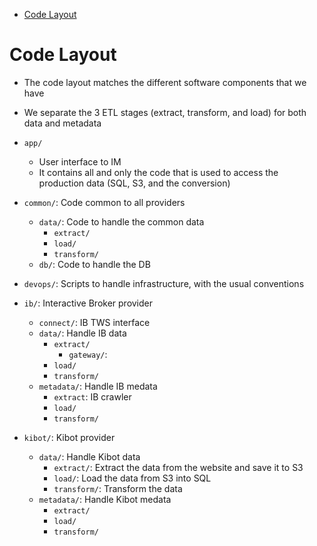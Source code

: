 <!--ts-->
   * [Code Layout](#code-layout)
<!--te-->

# Code Layout

- The code layout matches the different software components that we have

- We separate the 3 ETL stages (extract, transform, and load) for both data and
  metadata

- `app/`
  - User interface to IM
  - It contains all and only the code that is used to access the production data
    (SQL, S3, and the conversion)

- `common/`: Code common to all providers
  - `data/`: Code to handle the common data
    - `extract/`
    - `load/`
    - `transform/`
  - `db/`: Code to handle the DB

- `devops/`: Scripts to handle infrastructure, with the usual conventions

- `ib/`: Interactive Broker provider
  - `connect/`: IB TWS interface
  - `data/`: Handle IB data
    - `extract/`
      - `gateway/`:
    - `load/`
    - `transform/`
  - `metadata/`: Handle IB medata
    - `extract`: IB crawler
    - `load/`
    - `transform/`

- `kibot/`: Kibot provider
  - `data/`: Handle Kibot data
    - `extract/`: Extract the data from the website and save it to S3
    - `load/`: Load the data from S3 into SQL
    - `transform/`: Transform the data
  - `metadata/`: Handle Kibot medata
    - `extract/`
    - `load/`
    - `transform/`
